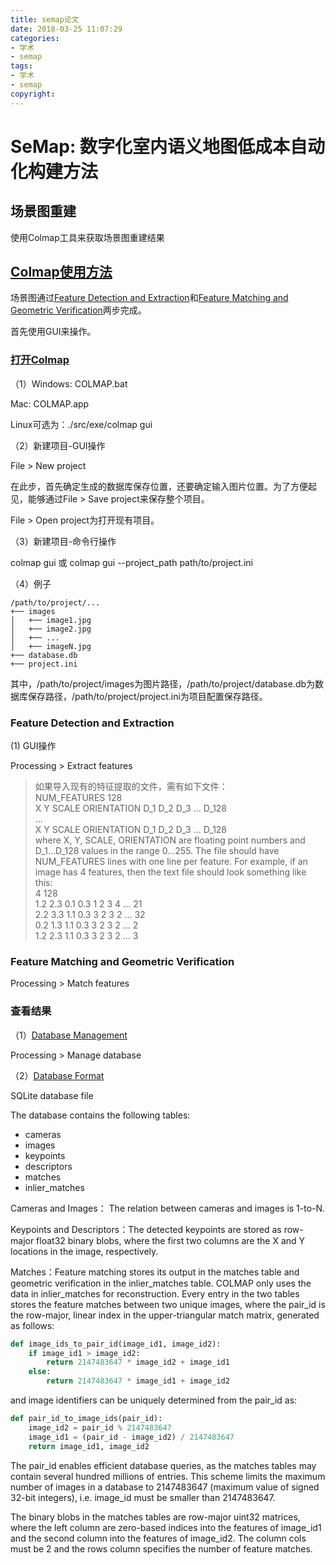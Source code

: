 ```yaml
---
title: semap论文
date: 2018-03-25 11:07:29
categories:
- 学术
- semap
tags:
- 学术
- semap
copyright:
---
```


# SeMap: 数字化室内语义地图低成本自动化构建方法

## 场景图重建

使用Colmap工具来获取场景图重建结果

## [Colmap使用方法](https://colmap.github.io/tutorial.html#quickstart)

场景图通过[Feature Detection and Extraction](https://colmap.github.io/tutorial.html#feature-detection-and-extraction)和[Feature Matching and Geometric Verification](https://colmap.github.io/tutorial.html#feature-matching-and-geometric-verification)两步完成。

首先使用GUI来操作。

### [打开Colmap](https://colmap.github.io/tutorial.html#data-structure)

（1）Windows: COLMAP.bat

Mac: COLMAP.app

Linux可选为：./src/exe/colmap gui

（2）新建项目-GUI操作

File > New project

在此步，首先确定生成的数据库保存位置，还要确定输入图片位置。为了方便起见，能够通过File > Save project来保存整个项目。

File > Open project为打开现有项目。

（3）新建项目-命令行操作

colmap gui 或 colmap gui --project_path path/to/project.ini

（4）例子

```
/path/to/project/...
+── images
│   +── image1.jpg
│   +── image2.jpg
│   +── ...
│   +── imageN.jpg
+── database.db
+── project.ini
```

其中，/path/to/project/images为图片路径，/path/to/project/database.db为数据库保存路径，/path/to/project/project.ini为项目配置保存路径。

### Feature Detection and Extraction

(1) GUI操作

Processing > Extract features

> 如果导入现有的特征提取的文件，需有如下文件：</br >
> NUM_FEATURES 128 </br >
> X Y SCALE ORIENTATION D_1 D_2 D_3 ... D_128</br >
> ...</br >
> X Y SCALE ORIENTATION D_1 D_2 D_3 ... D_128</br >
> where X, Y, SCALE, ORIENTATION are floating point numbers and D_1…D_128 values in the range 0…255. The file should have NUM_FEATURES lines with one line per feature. For example, if an image has 4 features, then the text file should look something like this:</br >
> 4 128</br >
> 1.2 2.3 0.1 0.3 1 2 3 4 ... 21</br >
> 2.2 3.3 1.1 0.3 3 2 3 2 ... 32</br >
> 0.2 1.3 1.1 0.3 3 2 3 2 ... 2</br >
> 1.2 2.3 1.1 0.3 3 2 3 2 ... 3</br >

### Feature Matching and Geometric Verification

Processing > Match features

### 查看结果

（1）[Database Management](https://colmap.github.io/tutorial.html#database-management)

Processing > Manage database

（2）[Database Format](https://colmap.github.io/database.html#database-format)

SQLite database file

The database contains the following tables:

- cameras
- images
- keypoints
- descriptors
- matches
- inlier_matches

Cameras and Images： The relation between cameras and images is 1-to-N. 

Keypoints and Descriptors：The detected keypoints are stored as row-major float32 binary blobs, where the first two columns are the X and Y locations in the image, respectively. 

Matches：Feature matching stores its output in the matches table and geometric verification in the inlier_matches table. COLMAP only uses the data in inlier_matches for reconstruction. Every entry in the two tables stores the feature matches between two unique images, where the pair_id is the row-major, linear index in the upper-triangular match matrix, generated as follows:</br >

```python
def image_ids_to_pair_id(image_id1, image_id2):
    if image_id1 > image_id2:
        return 2147483647 * image_id2 + image_id1
    else:
        return 2147483647 * image_id1 + image_id2
```

and image identifiers can be uniquely determined from the pair_id as:

``` python
def pair_id_to_image_ids(pair_id):
    image_id2 = pair_id % 2147483647
    image_id1 = (pair_id - image_id2) / 2147483647
    return image_id1, image_id2
```

The pair_id enables efficient database queries, as the matches tables may contain several hundred millions of entries. This scheme limits the maximum number of images in a database to 2147483647 (maximum value of signed 32-bit integers), i.e. image_id must be smaller than 2147483647.

The binary blobs in the matches tables are row-major uint32 matrices, where the left column are zero-based indices into the features of image_id1 and the second column into the features of image_id2. The column cols must be 2 and the rows column specifies the number of feature matches.